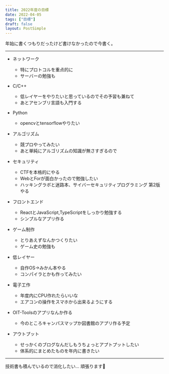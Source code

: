 ```yaml
---
title: 2022年度の目標
date: 2022-04-05
tags: ["目標"]
draft: false
layout: PostSimple
---
```


年始に書くつもりだったけど書けなかったので今書く。

---

- ネットワーク
  - 特にプロトコルを重点的に
  - サーバーの勉強も

- C/C++
  - 低レイヤーをやりたいと思っているのでその予習も兼ねて
  - あとアセンブリ言語も入門する

- Python
  - opencvとtensorflowやりたい

- アルゴリズム
  - 競プロやってみたい
  - あと単純にアルゴリズムの知識が無さすぎるので

- セキュリティ
  - CTFを本格的にやる
  - WebとForが面白かったので勉強したい
  - ハッキングラボと迷路本、サイバーセキュリティプログラミング 第2版やる

- フロントエンド
  - ReactとJavaScript,TypeScriptをしっかり勉強する
  - シンプルなアプリ作る

- ゲーム制作
  - とりあえずなんかつくりたい
  - ゲーム史の勉強も

- 低レイヤー
  - 自作OS→みかん本やる
  - コンパイラとかも作ってみたい

- 電子工作
  - 年度内にCPU作れたらいいな
  - エアコンの操作をスマホから出来るようにする

- OIT-Toolsのアプリなんか作る
  - 今のところキャンパスマップか図書館のアプリ作る予定

- アウトプット
  - せっかくのブログなんだしもうちょっとアプトプットしたい
  - 体系的にまとめたものを年内に書きたい

---

技術書も積んでいるので消化したい…
頑張ります💪
